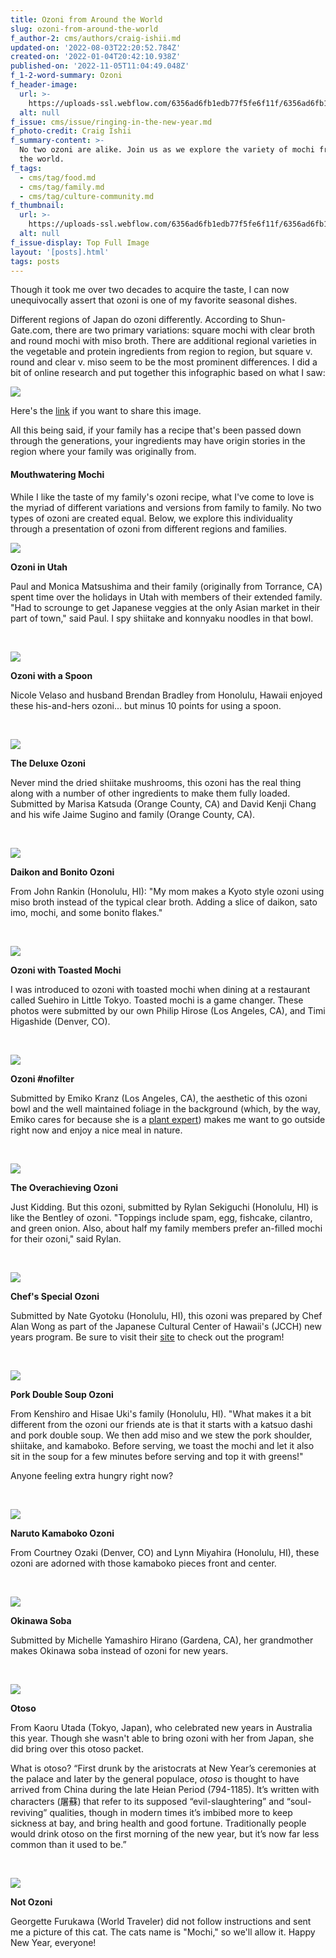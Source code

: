 ```yaml
---
title: Ozoni from Around the World
slug: ozoni-from-around-the-world
f_author-2: cms/authors/craig-ishii.md
updated-on: '2022-08-03T22:20:52.784Z'
created-on: '2022-01-04T20:42:10.938Z'
published-on: '2022-11-05T11:04:49.048Z'
f_1-2-word-summary: Ozoni
f_header-image:
  url: >-
    https://uploads-ssl.webflow.com/6356ad6fb1edb77f5fe6f11f/6356ad6fb1edb743e2e6fc45_61d4b2a8663db519712d3ce3_PXL_20220101_204023723.jpeg
  alt: null
f_issue: cms/issue/ringing-in-the-new-year.md
f_photo-credit: Craig Ishii
f_summary-content: >-
  No two ozoni are alike. Join us as we explore the variety of mochi from around
  the world.
f_tags:
  - cms/tag/food.md
  - cms/tag/family.md
  - cms/tag/culture-community.md
f_thumbnail:
  url: >-
    https://uploads-ssl.webflow.com/6356ad6fb1edb77f5fe6f11f/6356ad6fb1edb77a6ce6fc44_61d4b3682685c4846d7761a5_Ozoni20Thumb.png
  alt: null
f_issue-display: Top Full Image
layout: '[posts].html'
tags: posts
---
```


Though it took me over two decades to acquire the taste, I can now unequivocally assert that ozoni is one of my favorite seasonal dishes.

Different regions of Japan do ozoni differently. According to Shun-Gate.com, there are two primary variations: square mochi with clear broth and round mochi with miso broth. There are additional regional varieties in the vegetable and protein ingredients from region to region, but square v. round and clear v. miso seem to be the most prominent differences. I did a bit of online research and put together this infographic based on what I saw:

![](https://uploads-ssl.webflow.com/6356ad6fb1edb77f5fe6f11f/6356ad6fb1edb7e677e6fa51_Ozoni%20Infographic%403x.png)

Here's the [link](https://www.pinterest.com/pin/362610207507937677) if you want to share this image.

All this being said, if your family has a recipe that's been passed down through the generations, your ingredients may have origin stories in the region where your family was originally from.

#### Mouthwatering Mochi

While I like the taste of my family's ozoni recipe, what I've come to love is the myriad of different variations and versions from family to family. No two types of ozoni are created equal. Below, we explore this individuality through a presentation of ozoni from different regions and families.

![](https://uploads-ssl.webflow.com/6356ad6fb1edb77f5fe6f11f/6356ad6fb1edb7068ae6fa41_Paul%20Ozoni.jpg)

**Ozoni in Utah**

Paul and Monica Matsushima and their family (originally from Torrance, CA) spent time over the holidays in Utah with members of their extended family. "Had to scrounge to get Japanese veggies at the only Asian market in their part of town," said Paul. I spy shiitake and konnyaku noodles in that bowl.

‍

![](https://uploads-ssl.webflow.com/6356ad6fb1edb77f5fe6f11f/6356ad6fb1edb76b76e6fa42_Nicole%20Ozoni.jpg)

**Ozoni with a Spoon**

Nicole Velaso and husband Brendan Bradley from Honolulu, Hawaii enjoyed these his-and-hers ozoni... but minus 10 points for using a spoon.

‍

![](https://uploads-ssl.webflow.com/6356ad6fb1edb77f5fe6f11f/6356ad6fb1edb7b979e6fa4f_Deluxe%20Ozoni.png)

**The Deluxe Ozoni**

Never mind the dried shiitake mushrooms, this ozoni has the real thing along with a number of other ingredients to make them fully loaded. Submitted by Marisa Katsuda (Orange County, CA) and David Kenji Chang and his wife Jaime Sugino and family (Orange County, CA).

‍

![](https://uploads-ssl.webflow.com/6356ad6fb1edb77f5fe6f11f/6356ad6fb1edb78ec4e6fa44_Rankin%20Ozoni.jpg)

**Daikon and Bonito Ozoni**

From John Rankin (Honolulu, HI): "My mom makes a Kyoto style ozoni using miso broth instead of the typical clear broth. Adding a slice of daikon, sato imo, mochi, and some bonito flakes."

‍

![](https://uploads-ssl.webflow.com/6356ad6fb1edb77f5fe6f11f/6356ad6fb1edb7298de6fa46_Toasted%20Mochi.png)

**Ozoni with Toasted Mochi**

I was introduced to ozoni with toasted mochi when dining at a restaurant called Suehiro in Little Tokyo. Toasted mochi is a game changer. These photos were submitted by our own Philip Hirose (Los Angeles, CA), and Timi Higashide (Denver, CO).

‍

![](https://uploads-ssl.webflow.com/6356ad6fb1edb77f5fe6f11f/6356ad6fb1edb7e3a7e6fa52_f88d8505-ce73-4c2e-8f92-4526c239ff1e-2.jpg)

**Ozoni #nofilter**

Submitted by Emiko Kranz (Los Angeles, CA), the aesthetic of this ozoni bowl and the well maintained foliage in the background (which, by the way, Emiko cares for because she is a [plant expert](https://www.itsyozine.com/posts/plant-parenting-as-plant-therapy)) makes me want to go outside right now and enjoy a nice meal in nature.

‍

![](https://uploads-ssl.webflow.com/6356ad6fb1edb77f5fe6f11f/6356ad6fb1edb71e26e6fa47_Rylan%20Ozoni.jpg)

**The Overachieving Ozoni**

Just Kidding. But this ozoni, submitted by Rylan Sekiguchi (Honolulu, HI) is like the Bentley of ozoni. "Toppings include spam, egg, fishcake, cilantro, and green onion. Also, about half my family members prefer an-filled mochi for their ozoni," said Rylan.

‍

![](https://uploads-ssl.webflow.com/6356ad6fb1edb77f5fe6f11f/6356ad6fb1edb7054de6fa48_Nate%20Ozoni%202.png)

**Chef's Special Ozoni**

Submitted by Nate Gyotoku (Honolulu, HI), this ozoni was prepared by Chef Alan Wong as part of the Japanese Cultural Center of Hawaii's (JCCH) new years program. Be sure to visit their [site](https://www.jcch.com/) to check out the program!

‍

![](https://uploads-ssl.webflow.com/6356ad6fb1edb77f5fe6f11f/6356ad6fb1edb7490be6fa49_Kenshiro%20Ozoni%202.jpg)

**Pork Double Soup Ozoni**

From Kenshiro and Hisae Uki's family (Honolulu, HI). "What makes it a bit different from the ozoni our friends ate is that it starts with a katsuo dashi and pork double soup. We then add miso and we stew the pork shoulder, shiitake, and kamaboko. Before serving, we toast the mochi and let it also sit in the soup for a few minutes before serving and top it with greens!"

Anyone feeling extra hungry right now?

‍

![](https://uploads-ssl.webflow.com/6356ad6fb1edb77f5fe6f11f/6356ad6fb1edb76d3de6fa4b_Clear%20Broth.png)

**Naruto Kamaboko Ozoni**

From Courtney Ozaki (Denver, CO) and Lynn Miyahira (Honolulu, HI), these ozoni are adorned with those kamaboko pieces front and center.

‍

![](https://uploads-ssl.webflow.com/6356ad6fb1edb77f5fe6f11f/6356ad6fb1edb750e2e6fa50_Okinawa%20Soba%20-%20michelle.png)

**Okinawa Soba**

Submitted by Michelle Yamashiro Hirano (Gardena, CA), her grandmother makes Okinawa soba instead of ozoni for new years.

‍

![](https://uploads-ssl.webflow.com/6356ad6fb1edb77f5fe6f11f/6356ad6fb1edb7edece6fa4c_Image.jpg)

**Otoso**

From Kaoru Utada (Tokyo, Japan), who celebrated new years in Australia this year. Though she wasn't able to bring ozoni with her from Japan, she did bring over this otoso packet.

What is otoso? “First drunk by the aristocrats at New Year’s ceremonies at the palace and later by the general populace, _otoso_ is thought to have arrived from China during the late Heian Period (794-1185). It’s written with characters (屠蘇) that refer to its supposed “evil-slaughtering” and “soul-reviving” qualities, though in modern times it’s imbibed more to keep sickness at bay, and bring health and good fortune. Traditionally people would drink otoso on the first morning of the new year, but it’s now far less common than it used to be.”

‍

![](https://uploads-ssl.webflow.com/6356ad6fb1edb77f5fe6f11f/6356ad6fb1edb782e2e6fa4d_image0%20(1).jpeg)

**Not Ozoni**

Georgette Furukawa (World Traveler) did not follow instructions and sent me a picture of this cat. The cats name is "Mochi," so we'll allow it. Happy New Year, everyone!
